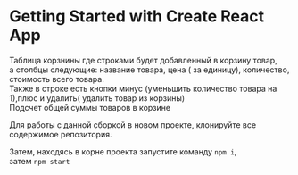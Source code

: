 # Getting Started with Create React App

Таблица корзнины где строками будет добавленный в корзину товар,<br> а столбцы следующие: название товара, цена ( за единицу), количество, стоимость всего товара.<br>
Также в строке есть кнопки минус (уменьшить количество товара на 1),плюс и удалить( удалить товар из корзины)<br>
Подсчет общей суммы товаров в корзине

Для работы с данной сборкой в новом проекте, клонируйте все содержимое репозитория.

Затем, находясь в корне проекта запустите команду `npm i`,<br>
затем  `npm start`

